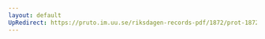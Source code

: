 ```yaml
---
layout: default
UpRedirect: https://pruto.im.uu.se/riksdagen-records-pdf/1872/prot-1872--fk--508/prot-1872--fk--508_012.pdf
---
```

